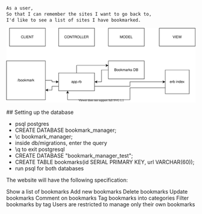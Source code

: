 ```
As a user,
So that I can remember the sites I want to go back to,
I'd like to see a list of sites I have bookmarked.
```



![Installation](user_story_1.drawio.svg)


## Setting up the database
- psql postgres
- CREATE DATABASE bookmark_manager;
- \c bookmark_manager;
- inside db/migrations, enter the query
- \q to exit postgresql
- CREATE DATABASE "bookmark_manager_test";
- CREATE TABLE bookmarks(id SERIAL PRIMARY KEY, url VARCHAR(60));
- run psql for both databases


The website will have the following specification:

Show a list of bookmarks
Add new bookmarks
Delete bookmarks
Update bookmarks
Comment on bookmarks
Tag bookmarks into categories
Filter bookmarks by tag
Users are restricted to manage only their own bookmarks

